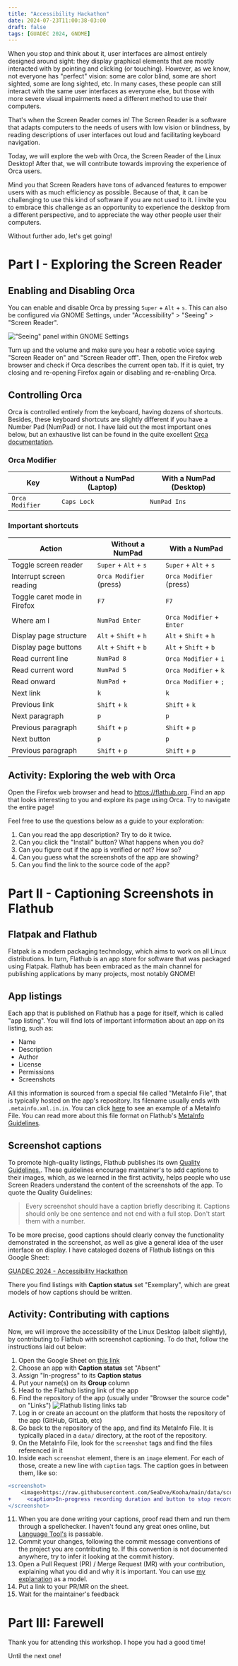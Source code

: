 ```yaml
---
title: "Accessibility Hackathon"
date: 2024-07-23T11:00:38-03:00
draft: false
tags: [GUADEC 2024, GNOME]
---
```


When you stop and think about it, user interfaces are almost entirely designed around sight: they display graphical elements that are mostly interacted with by pointing and clicking (or touching). However, as we know, not everyone has "perfect" vision: some are color blind, some are short sighted, some are long sighted, etc. In many cases, these people can still interact with the same user interfaces as everyone else, but those with more severe visual impairments need a different method to use their computers.

That's when the Screen Reader comes in! The Screen Reader is a software that adapts computers to the needs of users with low vision or blindness, by reading descriptions of user interfaces out loud and facilitating keyboard navigation.

Today, we will explore the web with Orca, the Screen Reader of the Linux Desktop! After that, we will contribute towards improving the experience of Orca users.

Mind you that Screen Readers have tons of advanced features to empower users with as much efficiency as possible. Because of that, it can be challenging to use this kind of software if you are not used to it. I invite you to embrace this challenge as an opportunity to experience the desktop from a different perspective, and to appreciate the way other people user their computers.

Without further ado, let's get going!

# Part I - Exploring the Screen Reader

## Enabling and Disabling Orca

You can enable and disable Orca by pressing `Super` + `Alt` + `s`. This can also be configured via GNOME Settings, under "Accessibility" > "Seeing" > "Screen Reader".

!["Seeing" panel within GNOME Settings](images/accessibility-settings.png)

Turn up and the volume and make sure you hear a robotic voice saying "Screen Reader on" and "Screen Reader off". Then, open the Firefox web browser and check if Orca describes the current open tab. If it is quiet, try closing and re-opening Firefox again or disabling and re-enabling Orca.

## Controlling Orca

Orca is controlled entirely from the keyboard, having dozens of shortcuts. Besides, these keyboard shortcuts are slightly different if you have a Number Pad (NumPad) or not. I have laid out the most important ones below, but an exhaustive list can be found in the quite excellent [Orca documentation](https://help.gnome.org/users/orca/stable/index.html.en).

### Orca Modifier

| Key             | Without a NumPad (Laptop) | With a NumPad (Desktop) |
| --------------- | ------------------------- | ----------------------- |
| `Orca Modifier` | `Caps Lock`               | `NumPad Ins`            |

### Important shortcuts

| Action                       | Without a NumPad        | With a NumPad             |
| ---------------------------- | ----------------------- | ------------------------- |
| Toggle screen reader         | `Super` + `Alt` + `s`   | `Super` + `Alt` + `s`     |
| Interrupt screen reading     | `Orca Modifier` (press) | `Orca Modifier` (press)   |
| Toggle caret mode in Firefox | `F7`                    | `F7`                      |
| Where am I                   | `NumPad Enter`          | `Orca Modifier` + `Enter` |
| Display page structure       | `Alt` + `Shift` + `h`   | `Alt` + `Shift` + `h`     |
| Display page buttons         | `Alt` + `Shift` + `b`   | `Alt` + `Shift` + `b`     |
| Read current line            | `NumPad 8`              | `Orca Modifier` + `i`     |
| Read current word            | `NumPad 5`              | `Orca Modifier` + `k`     |
| Read onward                  | `NumPad +`              | `Orca Modifier` + `;`     |
| Next link                    | `k`                     | `k`                       |
| Previous link                | `Shift` + `k`           | `Shift` + `k`             |
| Next paragraph               | `p`                     | `p`                       |
| Previous paragraph           | `Shift` + `p`           | `Shift` + `p`             |
| Next button                  | `p`                     | `p`                       |
| Previous paragraph           | `Shift` + `p`           | `Shift` + `p`             |

## Activity: Exploring the web with Orca

Open the Firefox web browser and head to https://flathub.org. Find an app that looks interesting to you and explore its page using Orca. Try to navigate the entire page!

Feel free to use the questions below as a guide to your exploration:

1. Can you read the app description? Try to do it twice.
2. Can you click the "Install" button? What happens when you do?
3. Can you figure out if the app is verified or not? How so?
4. Can you guess what the screenshots of the app are showing?
5. Can you find the link to the source code of the app?

# Part II - Captioning Screenshots in Flathub

## Flatpak and Flathub

Flatpak is a modern packaging technology, which aims to work on all Linux distributions. In turn, Flathub is an app store for software that was packaged using Flatpak. Flathub has been embraced as the main channel for publishing applications by many projects, most notably GNOME!

## App listings

Each app that is published on Flathub has a page for itself, which is called "app listing". You will find lots of important information about an app on its listing, such as:

- Name
- Description
- Author
- License
- Permissions
- Screenshots

All this information is sourced from a special file called "MetaInfo File", that is typically hosted on the app's repository. Its filename usually ends with `.metainfo.xml.in.in`. You can click [here](https://github.com/SeaDve/Kooha/blob/main/data/io.github.seadve.Kooha.metainfo.xml.in.in) to see an example of a MetaInfo File. You can read more about this file format on Flathub's [MetaInfo Guidelines](https://docs.flathub.org/docs/for-app-authors/metainfo-guidelines/).

## Screenshot captions

To promote high-quality listings, Flathub publishes its own [Quality Guidelines.](https://docs.flathub.org/docs/for-app-authors/metainfo-guidelines/quality-guidelines/). These guidelines encourage maintainer's to add captions to their images, which, as we learned in the first activity, helps people who use Screen Readers understand the content of the screenshots of the app. To quote the Quality Guidelines:

> Every screenshot should have a caption briefly describing it. Captions should only be one sentence and not end with a full stop. Don't start them with a number.

To be more precise, good captions should clearly convey the functionality demonstrated in the screenshot, as well as give a general idea of the user interface on display. I have cataloged dozens of Flathub listings on this Google Sheet:

[GUADEC 2024 - Accessibility Hackathon](https://docs.google.com/spreadsheets/d/1QA7_7xVPh83buAlABcd1qKZeljmDgkuRErwFqiJY5cY/edit?gid=0#gid=0)

There you find listings with **Caption status** set "Exemplary", which are great models of how captions should be written.

## Activity: Contributing with captions

Now, we will improve the accessibility of the Linux Desktop (albeit slightly), by contributing to Flathub with screenshot captioning. To do that, follow the instructions laid out below:

1. Open the Google Sheet on [this link](https://docs.google.com/spreadsheets/d/1QA7_7xVPh83buAlABcd1qKZeljmDgkuRErwFqiJY5cY/edit?usp=sharing)
2. Choose an app with **Caption status** set "Absent"
3. Assign "In-progress" to its **Caption status**
4. Put your name(s) on its **Group** column
5. Head to the Flathub listing link of the app
6. Find the repository of the app (usually under "Browser the source code" on "Links")
   ![Flathub listing links tab](images/flathub-links.png)
7. Log in or create an account on the platform that hosts the repository of the app (GitHub, GitLab, etc)
8. Go back to the repository of the app, and find its MetaInfo File. It is typically placed in a `data/` directory, at the root of the repository.
9. On the MetaInfo File, look for the `screenshot` tags and find the files referenced in it
10. Inside each `screenshot` element, there is an `image` element. For each of those, create a new line with `caption` tags. The caption goes in between them, like so:

```diff
<screenshot>
	<image>https://raw.githubusercontent.com/SeaDve/Kooha/main/data/screenshots/screenshot2.png</image>
+     <caption>In-progress recording duration and button to stop recording</caption>
</screenshot>    
```

11. When you are done writing your captions, proof read them and run them through a spellchecker. I haven't found any great ones online, but [Language Tool's](https://languagetool.org/) is passable.
12. Commit your changes, following the commit message conventions of the project you are contributing to. If this convention is not documented anywhere, try to infer it looking at the commit history.
13. Open a Pull Request (PR) / Merge Request (MR) with your contribution, explaining what you did and why it is important. You can use [my explanation](https://github.com/SeaDve/Kooha/pull/307) as a model.
14. Put a link to your PR/MR on the sheet.
15. Wait for the maintainer's feedback

# Part III: Farewell

Thank you for attending this workshop. I hope you had a good time!

Until the next one!

